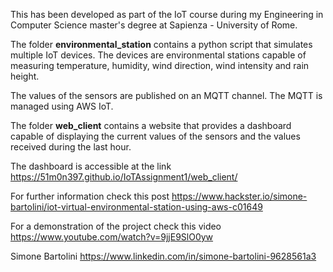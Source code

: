 This has been developed as part of the IoT course during my Engineering in Computer Science master's degree at Sapienza - University of Rome.

The folder **environmental_station** contains a python script that simulates multiple IoT devices.
The devices are environmental stations capable of measuring temperature, humidity, wind direction, wind intensity and rain height.

The values of the sensors are published on an MQTT channel. The MQTT is managed using AWS IoT.

The folder **web_client** contains a website that provides a dashboard capable of displaying the current values of the sensors and the values received during the last hour.

The dashboard is accessible at the link https://51m0n397.github.io/IoTAssignment1/web_client/

For further information check this post https://www.hackster.io/simone-bartolini/iot-virtual-environmental-station-using-aws-c01649

For a demonstration of the project check this video https://www.youtube.com/watch?v=9jjE9SlO0yw




Simone Bartolini https://www.linkedin.com/in/simone-bartolini-9628561a3

